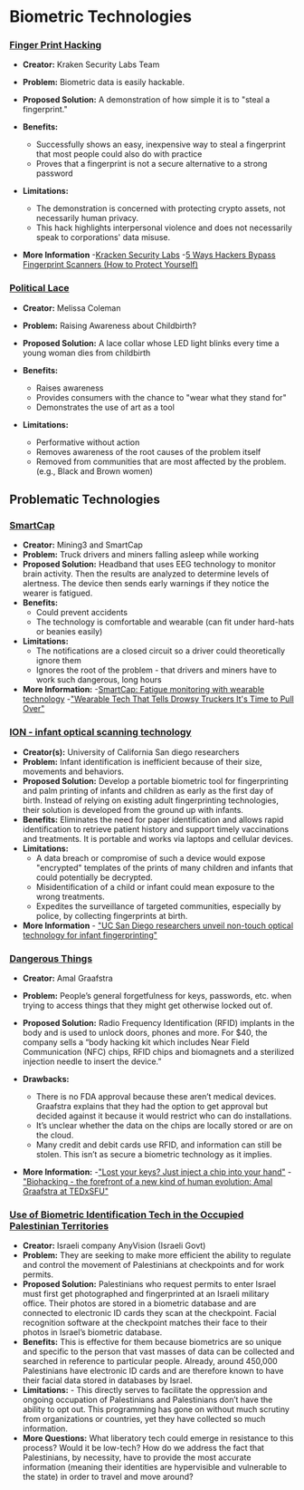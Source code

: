 # Biometric Technologies

### [Finger Print Hacking](https://blog.kraken.com/post/11905/your-fingerprint-can-be-hacked-for-5-heres-how/)
- **Creator:** Kraken Security Labs Team
- **Problem:** Biometric data is easily hackable.
- **Proposed Solution:** A demonstration of how simple it is to "steal a fingerprint."
- **Benefits:**
    - Successfully shows an easy, inexpensive way to steal a fingerprint that most people could also do with practice
    - Proves that a fingerprint is not a secure alternative to a strong password

- **Limitations:**
    - The demonstration is concerned with protecting crypto assets, not necessarily human privacy.
    - This hack highlights interpersonal violence and does not necessarily speak to corporations' data misuse.
- **More Information**
    -[Kracken Security Labs](https://www.kraken.com/en-us/features/security/kraken-security-labs)
    -[5 Ways Hackers Bypass Fingerprint Scanners (How to Protect Yourself)](https://www.makeuseof.com/tag/ways-hackers-bypass-fingerprint-scanner/)

### [Political Lace](https://www.wundermanthompson.com/insight/activist-wearables)
- **Creator:** Melissa Coleman
- **Problem:** Raising Awareness about Childbirth?
- **Proposed Solution:** A lace collar whose LED light blinks every time a young woman dies from childbirth
- **Benefits:**
    - Raises awareness
    - Provides consumers with the chance to "wear what they stand for"
    - Demonstrates the use of art as a tool

- **Limitations:**
    - Performative without action
    - Removes awareness of the root causes of the problem itself
    - Removed from communities that are most affected by the problem. (e.g., Black and Brown women)

## Problematic Technologies

### [SmartCap](https://www.mining3.com/solutions/smartcap/)
- **Creator:** Mining3 and SmartCap
- **Problem:** Truck drivers and miners falling asleep while working
- **Proposed Solution:** Headband that uses EEG technology to monitor brain activity. Then the results are analyzed to determine levels of alertness. The device then sends early warnings if they notice the wearer is fatigued.
- **Benefits:**
    - Could prevent accidents
    - The technology is comfortable and wearable (can fit under hard-hats or beanies easily)   
- **Limitations:**
  - The notifications are a closed circuit so a driver could theoretically ignore them
  - Ignores the root of the problem - that drivers and miners have to work such dangerous, long hours
- **More Information:**
  -[SmartCap: Fatigue monitoring with wearable technology](https://research.qut.edu.au/cmbi/wp-content/uploads/sites/216/2019/10/SmartCap-final.pdf)
  -["Wearable Tech That Tells Drowsy Truckers It's Time to Pull Over"](https://www.nytimes.com/2020/02/06/business/drowsy-driving-truckers.html) 

### [ION - infant optical scanning technology](https://health.ucsd.edu/news/releases/Pages/2018-09-12-researchers-develop-biometric-tool-for-newborn-fingerprinting.aspx)
- **Creator(s):** University of California San diego researchers
- **Problem:** Infant identification is inefficient because of their size, movements and behaviors.
- **Proposed Solution:** Develop a portable biometric tool for fingerprinting and palm printing of infants and children as early as the first day of birth. Instead of relying on existing adult fingerprinting technologies, their solution is developed from the ground up with infants.
- **Benefits:** Eliminates the need for paper identification and allows rapid identification to retrieve patient history and support timely vaccinations and treatments. It is portable and works via laptops and cellular devices.
- **Limitations:** 
  - A data breach or compromise of such a device would expose "encrypted" templates of the prints of many children and infants that could potentially be decrypted.
  - Misidentification of a child or infant could mean exposure to the wrong treatments.
  - Expedites the surveillance of targeted communities, especially by police, by collecting fingerprints at birth.
- **More Information** - ["UC San Diego researchers unveil non-touch optical technology for infant fingerprinting"](https://www.biometricupdate.com/201809/uc-san-diego-researchers-unveil-non-touch-optical-technology-for-infant-fingerprinting)

### [Dangerous Things](https://dangerousthings.com/about-implants/)
- **Creator:** Amal Graafstra
- **Problem:** People’s general forgetfulness for keys, passwords, etc. when trying to access things that they might get otherwise locked out of. 
- **Proposed Solution:**  Radio Frequency Identification (RFID) implants in the body and is used to unlock doors, phones and more. For $40, the company sells a “body hacking kit which includes Near Field Communication (NFC) chips, RFID chips and biomagnets and a sterilized injection needle to insert the device.”
- **Drawbacks:** 
  - There is no FDA approval because these aren’t medical devices. Graafstra explains that they had the option to get approval but decided against it because it would restrict who can do installations.
  - It’s unclear whether the data on the chips are locally stored or are on the cloud. 
  - Many credit and debit cards use RFID, and information can still be stolen. This isn’t as secure a biometric technology as it implies.

- **More Information:**
  -["Lost your keys? Just inject a chip into your hand"](https://www.cnbc.com/2016/03/15/lost-your-keys-just-inject-a-chip-into-your-hand.html)
  -["Biohacking - the forefront of a new kind of human evolution: Amal Graafstra at TEDxSFU"](https://youtu.be/7DxVWhFLI6E)

### [Use of Biometric Identification Tech in the Occupied Palestinian Territories](https://international-review.icrc.org/articles/ihl-hr-facial-recognition-technology-occupied-palestinian-territory-914)
  - **Creator:** Israeli company AnyVision (Israeli Govt)
  - **Problem:** They are seeking to make more efficient the ability to regulate and control the movement of Palestinians at checkpoints and for work permits.
  - **Proposed Solution:** Palestinians who request permits to enter Israel must first get photographed and fingerprinted at an Israeli military office. Their photos are stored in a biometric database and are connected to electronic ID cards they scan at the checkpoint. Facial recognition software at the checkpoint matches their face to their photos in Israel’s biometric database.
  - **Benefits:** This is effective for them because biometrics are so unique and specific to the person that vast masses of data can be collected and searched in reference to particular people. Already, around 450,000 Palestinians have electronic ID cards and are therefore known to have their facial data stored in databases by Israel.
  - **Limitations:** - This directly serves to facilitate the oppression and ongoing occupation of Palestinians and Palestinians don’t have the ability to opt out. This programming has gone on without much scrutiny from organizations or countries, yet they have collected so much information.
  - **More Questions:** What liberatory tech could emerge in resistance to this process? Would it be low-tech? How do we address the fact that Palestinians, by necessity, have to provide the most accurate information (meaning their identities are hypervisible and vulnerable to the state) in order to travel and move around? 
